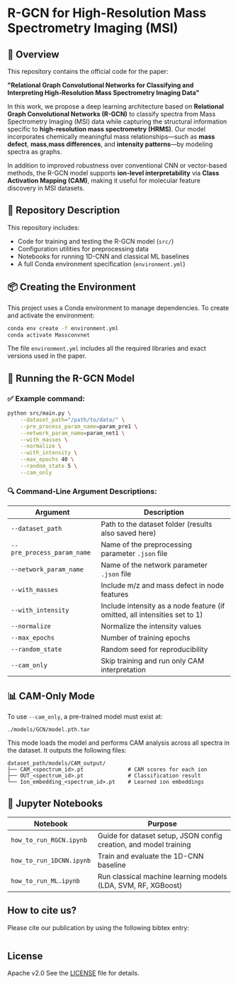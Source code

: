 # R-GCN for High-Resolution Mass Spectrometry Imaging (MSI)

## 🧠 Overview

This repository contains the official code for the paper:

**"Relational Graph Convolutional Networks for Classifying and Interpreting High-Resolution Mass Spectrometry Imaging Data"**


In this work, we propose a deep learning architecture based on **Relational Graph Convolutional Networks (R-GCN)** to classify spectra from Mass Spectrometry Imaging (MSI) data while capturing the structural information specific to **high-resolution mass spectrometry (HRMS)**. Our model incorporates chemically meaningful mass relationships—such as **mass defect**, **mass**,**mass differences**, and **intensity patterns**—by modeling spectra as graphs.

In addition to improved robustness over conventional CNN or vector-based methods, the R-GCN model supports **ion-level interpretability** via **Class Activation Mapping (CAM)**, making it useful for molecular feature discovery in MSI datasets.

## 📁 Repository Description

This repository includes:
- Code for training and testing the R-GCN model (`src/`)
- Configuration utilities for preprocessing data
- Notebooks for running 1D-CNN and classical ML baselines
- A full Conda environment specification (`environment.yml`)

## 📦 Creating the Environment

This project uses a Conda environment to manage dependencies. To create and activate the environment:

```bash
conda env create -f environment.yml
conda activate Massconvnet
```

The file `environment.yml` includes all the required libraries and exact versions used in the paper.

## 🚀 Running the R-GCN Model

### ✅ Example command:

```bash
python src/main.py \
    --dataset_path="/path/to/data/" \
    --pre_process_param_name=param_pre1 \
    --network_param_name=param_net1 \
    --with_masses \
    --normalize \
    --with_intensity \
    --max_epochs 40 \
    --random_state 5 \
    --cam_only
```

### 🔍 Command-Line Argument Descriptions:

| Argument                  | Description |
|---------------------------|-------------|
| `--dataset_path`          | Path to the dataset folder (results also saved here) |
| `--pre_process_param_name` | Name of the preprocessing parameter `.json` file |
| `--network_param_name`     | Name of the network parameter `.json` file |
| `--with_masses`            | Include m/z and mass defect in node features |
| `--with_intensity`         | Include intensity as a node feature (if omitted, all intensities set to 1) |
| `--normalize`              | Normalize the intensity values |
| `--max_epochs`             | Number of training epochs |
| `--random_state`           | Random seed for reproducibility |
| `--cam_only`               | Skip training and run only CAM interpretation |

## 📊 CAM-Only Mode

To use `--cam_only`, a pre-trained model must exist at:

```
./models/GCN/model.pth.tar
```

This mode loads the model and performs CAM analysis across all spectra in the dataset. It outputs the following files:

```
dataset_path/models/CAM_output/
├── CAM_<spectrum_id>.pt              # CAM scores for each ion
├── OUT_<spectrum_id>.pt              # Classification result
└── Ion_embedding_<spectrum_id>.pt    # Learned ion embeddings
```

## 📓 Jupyter Notebooks

| Notebook                      | Purpose |
|------------------------------|---------|
| `how_to_run_RGCN.ipynb`      | Guide for dataset setup, JSON config creation, and model training |
| `how_to_run_1DCNN.ipynb`     | Train and evaluate the 1D-CNN baseline |
| `how_to_run_ML.ipynb`        | Run classical machine learning models (LDA, SVM, RF, XGBoost) |


## How to cite us?
Please cite our publication by using the following bibtex entry:


```bibtex

```

## License

Apache v2.0
See the [LICENSE](LICENSE) file for details.
